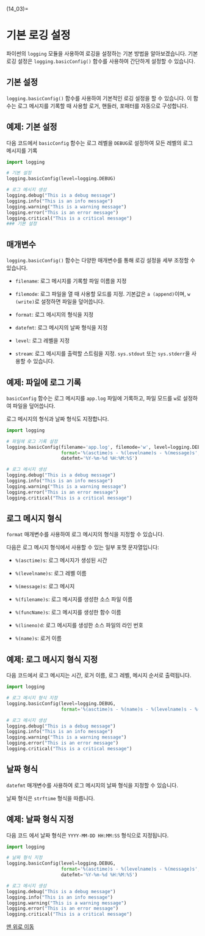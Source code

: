 (14_03)=
# 기본 로깅 설정

파이썬의 `logging` 모듈을 사용하여 로깅을 설정하는 기본 방법을 알아보겠습니다. 기본 로깅 설정은 `logging.basicConfig()` 함수를 사용하여 간단하게 설정할 수 있습니다.

## 기본 설정

`logging.basicConfig()` 함수를 사용하여 기본적인 로깅 설정을 할 수 있습니다. 이 함수는 로그 메시지를 기록할 때 사용할 로거, 핸들러, 포매터를 자동으로 구성합니다.

## 예제: 기본 설정

다음 코드에서 `basicConfig` 함수는 로그 레벨을 `DEBUG`로 설정하여 모든 레벨의 로그 메시지를 기록

```python
import logging

# 기본 설정
logging.basicConfig(level=logging.DEBUG)

# 로그 메시지 생성
logging.debug("This is a debug message")
logging.info("This is an info message")
logging.warning("This is a warning message")
logging.error("This is an error message")
logging.critical("This is a critical message")
### 기본 설정
```

## 매개변수

`logging.basicConfig()` 함수는 다양한 매개변수를 통해 로깅 설정을 세부 조정할 수 있습니다.

- `filename`: 로그 메시지를 기록할 파일 이름을 지정

- `filemode`: 로그 파일을 열 때 사용할 모드를 지정. 기본값은 `a (append)`이며, `w (write)`로 설정하면 파일을 덮어씁니다.

- `format`: 로그 메시지의 형식을 지정

- `datefmt`: 로그 메시지의 날짜 형식을 지정

- `level`: 로그 레벨을 지정

- `stream`: 로그 메시지를 출력할 스트림을 지정. `sys.stdout` 또는 `sys.stderr`을 사용할 수 있습니다.

## 예제: 파일에 로그 기록

`basicConfig` 함수는 로그 메시지를 `app.log` 파일에 기록하고, 파일 모드를 `w`로 설정하여 파일을 덮어씁니다. 

로그 메시지의 형식과 날짜 형식도 지정합니다.

```python
import logging

# 파일에 로그 기록 설정
logging.basicConfig(filename='app.log', filemode='w', level=logging.DEBUG,
                    format='%(asctime)s - %(levelname)s - %(message)s',
                    datefmt='%Y-%m-%d %H:%M:%S')

# 로그 메시지 생성
logging.debug("This is a debug message")
logging.info("This is an info message")
logging.warning("This is a warning message")
logging.error("This is an error message")
logging.critical("This is a critical message")
```


## 로그 메시지 형식

`format` 매개변수를 사용하여 로그 메시지의 형식을 지정할 수 있습니다. 

다음은 로그 메시지 형식에서 사용할 수 있는 일부 포맷 문자열입니다:

- `%(asctime)s`: 로그 메시지가 생성된 시간

- `%(levelname)s`: 로그 레벨 이름

- `%(message)s`: 로그 메시지

- `%(filename)s`: 로그 메시지를 생성한 소스 파일 이름

- `%(funcName)s`: 로그 메시지를 생성한 함수 이름

- `%(lineno)d`: 로그 메시지를 생성한 소스 파일의 라인 번호

- `%(name)s`: 로거 이름


## 예제: 로그 메시지 형식 지정

다음 코드에서 로그 메시지는 시간, 로거 이름, 로그 레벨, 메시지 순서로 출력됩니다.

```python
import logging

# 로그 메시지 형식 지정
logging.basicConfig(level=logging.DEBUG,
                    format='%(asctime)s - %(name)s - %(levelname)s - %(message)s')

# 로그 메시지 생성
logging.debug("This is a debug message")
logging.info("This is an info message")
logging.warning("This is a warning message")
logging.error("This is an error message")
logging.critical("This is a critical message")
```

## 날짜 형식

`datefmt` 매개변수를 사용하여 로그 메시지의 날짜 형식을 지정할 수 있습니다. 

날짜 형식은 `strftime` 형식을 따릅니다.

## 예제: 날짜 형식 지정

다음 코드 에서 날짜 형식은 `YYYY-MM-DD HH:MM:SS` 형식으로 지정됩니다.

```python
import logging

# 날짜 형식 지정
logging.basicConfig(level=logging.DEBUG,
                    format='%(asctime)s - %(levelname)s - %(message)s',
                    datefmt='%Y-%m-%d %H:%M:%S')

# 로그 메시지 생성
logging.debug("This is a debug message")
logging.info("This is an info message")
logging.warning("This is a warning message")
logging.error("This is an error message")
logging.critical("This is a critical message")
```

[맨 위로 이동](14_03)

